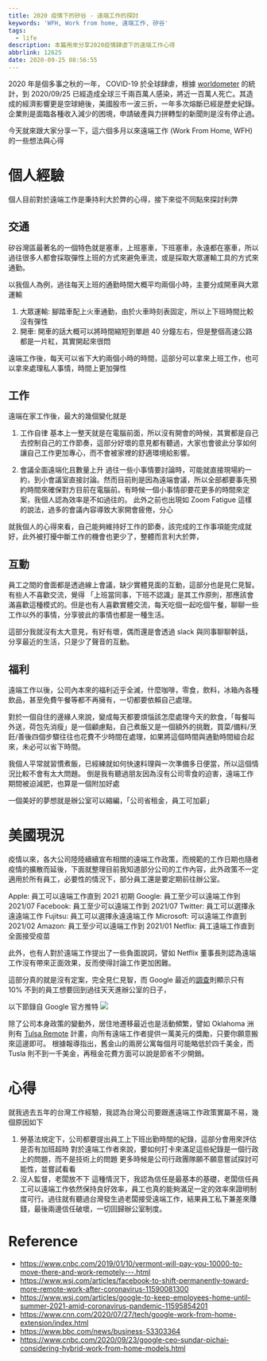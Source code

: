 ```yaml
---
title: 2020 疫情下的矽谷 - 遠端工作的探討
keywords: 'WFH, Work from home, 遠端工作, 矽谷'
tags:
  - life
description: 本篇用來分享2020疫情肆虐下的遠端工作心得
abbrlink: 12625
date: 2020-09-25 08:56:55
---
```


2020 年是個多事之秋的一年， COVID-19 於全球肆虐，根據 [worldometer](https://www.worldometers.info/coronavirus/) 的統計，到 2020/09/25 已經造成全球三千兩百萬人感染，將近一百萬人死亡。其造成的經濟影響更是空球絕後，美國股市一波三折，一年多次熔斷已經是歷史紀錄。企業則是面臨各種收入減少的困境，申請破產與力拼轉型的新聞則是沒有停止過。

今天就來跟大家分享一下，這六個多月以來遠端工作 (Work From Home, WFH) 的一些想法與心得

# 個人經驗
個人目前對於遠端工作是秉持利大於弊的心得，接下來從不同點來探討利弊

## 交通
矽谷灣區最著名的一個特色就是塞車，上班塞車，下班塞車，永遠都在塞車，所以過往很多人都會採取彈性上班的方式來避免車流，或是採取大眾運輸工具的方式來通勤。

以我個人為例，過往每天上班的通勤時間大概平均兩個小時，主要分成開車與大眾運輸
1. 大眾運輸: 腳踏車配上火車通勤，由於火車時刻表固定，所以上下班時間比較沒有彈性
2. 開車: 開車的話大概可以將時間縮短到單趟 40 分鐘左右，但是整個高速公路都是一片紅，其實開起來很悶

遠端工作後，每天可以省下大約兩個小時的時間，這部分可以拿來上班工作，也可以拿來處理私人事情，時間上更加彈性

## 工作
遠端在家工作後，最大的幾個變化就是
1. 工作自律
基本上一整天就是在電腦前面，所以沒有開會的時候，其實都是自己去控制自己的工作節奏，這部分好壞的意見都有聽過，大家也會彼此分享如何讓自己工作更加專心，而不會被家裡的舒適環境給影響。

2. 會議全面遠端化且數量上升
過往一些小事情要討論時，可能就直接現場約一約，到小會議室直接討論。然而目前則是因為遠端會議，所以全部都要事先預約時間來確保對方目前在電腦前。有時候一個小事情卻要花更多的時間來定案，我個人認為效率是不如過往的。
此外之前也出現如 Zoom Fatigue 這樣的說法，過多的會議內容導致大家開會疲倦，分心

就我個人的心得來看，自己能夠維持好工作的節奏，該完成的工作事項能完成就好，此外被打擾中斷工作的機會也更少了，整體而言利大於弊，

## 互動
員工之間的會面都是透過線上會議，缺少實體見面的互動，這部分也是見仁見智。有些人不喜歡交流，覺得
「上班當同事，下班不認識」是其工作原則，那應該會滿喜歡這種模式的。但是也有人喜歡實體交流，每天吃個一起吃個午餐，聊聊一些工作以外的事情，分享彼此的事情也都是一種生活。

這部分我就沒有太大意見，有好有壞，偶而還是會透過 slack 與同事聊聊幹話，分享最近的生活，只是少了聲音的互動。

## 福利
遠端工作以後，公司內本來的福利近乎全滅，什麼咖啡，零食，飲料，冰箱內各種飲品，甚至免費午餐等都不再擁有，一切都要依賴自己處理。

對於一個自住的邊緣人來說，變成每天都要煩惱該怎麼處理今天的飲食，「每餐叫外送，荷包先消瘦」是一個顧慮點，自己煮飯又是一個額外的挑戰，買菜/備料/烹飪/善後四個步驟往往也花費不少時間在處理，如果將這個時間與通勤時間組合起來，未必可以省下時間。

我個人平常就習慣煮飯，已經練就如何快速料理與一次準備多日便當，所以這個情況比較不會有太大問題。
倒是我有聽過朋友因為沒有公司零食的迫害，遠端工作期間被迫減肥，也算是一個附加好處

一個美好的夢想就是辦公室可以縮編，「公司省租金，員工可加薪」

# 美國現況
疫情以來，各大公司陸陸續續宣布相關的遠端工作政策，而規範的工作日期也隨者疫情的擴散而延後，下面就整理目前我知道部分公司的工作內容，此外政策不一定適用於所有員工，必要性的情況下，部分員工還是要定期前往辦公室。

Apple: 員工可以遠端工作直到 2021 初期
Google: 員工至少可以遠端工作到 2021/07
Facebook: 員工至少可以遠端工作到 2021/07
Twitter: 員工可以選擇永遠遠端工作
Fujitsu: 員工可以選擇永遠遠端工作
Microsoft: 可以遠端工作直到 2021/02
Amazon: 員工至少可以遠端工作到 2021/01
Netflix: 員工遠端工作直到全面接受疫苗


此外，也有人對於遠端工作提出了一些負面說詞，譬如 Netflix 董事長則認為遠端工作沒有帶來正面效果，反而使得討論工作更加困難。

這部分真的就是沒有定案，完全見仁見智，而 Google 最近的[調查](https://twitter.com/lifeatgoogle/status/1308529123984203778/photo/1)則顯示只有 10% 不到的員工想要回到過往天天進辦公室的日子，

以下節錄自 Google 官方推特
![](https://i.imgur.com/6up8mq8.png)
  
除了公司本身政策的變動外，居住地遷移最近也是活動頻繁，譬如 Oklahoma 洲則有 [Tulsa Remote](https://tulsaremote.com/) 計畫，向所有遠端工作者提供一萬美元的獎勵，只要你願意搬來這邊即可。 根據報導指出，舊金山的兩房公寓每個月可能略低於四千美金，而 Tusla 則不到一千美金，再租金花費方面可以說是節省不少開銷。


# 心得

就我過去五年的台灣工作經驗，我認為台灣公司要跟進遠端工作政策實屬不易，幾個原因如下
1. 勞基法規定下，公司都要提出員工上下班出勤時間的紀錄，這部分會用來評估是否有加班超時
對於遠端工作者來說，要如何打卡來滿足這些紀錄是一個行政上的問題，而不是技術上的問題
更多時候是公司行政團隊願不願意嘗試探討可能性，並嘗試看看
2. 沒人監督，老闆放不下
這種情況下，我認為信任是最基本的基礎，老闆信任員工可以遠端工作依然保持良好效率，員工也真的能夠滿足一定的效率來證明制度可行。過往就有聽過台灣發生過老闆接受遠端工作，結果員工私下兼差來賺錢，最後兩邊信任破壞，一切回歸辦公室制度。


# Reference
- https://www.cnbc.com/2019/01/10/vermont-will-pay-you-10000-to-move-there-and-work-remotely---.html
- https://www.wsj.com/articles/facebook-to-shift-permanently-toward-more-remote-work-after-coronavirus-11590081300
- https://www.wsj.com/articles/google-to-keep-employees-home-until-summer-2021-amid-coronavirus-pandemic-11595854201
- https://www.cnn.com/2020/07/27/tech/google-work-from-home-extension/index.html
- https://www.bbc.com/news/business-53303364
- https://www.cnbc.com/2020/09/23/google-ceo-sundar-pichai-considering-hybrid-work-from-home-models.html
